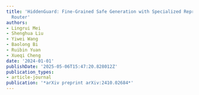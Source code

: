 ```yaml
---
title: 'HiddenGuard: Fine-Grained Safe Generation with Specialized Representation
  Router'
authors:
- Lingrui Mei
- Shenghua Liu
- Yiwei Wang
- Baolong Bi
- Ruibin Yuan
- Xueqi Cheng
date: '2024-01-01'
publishDate: '2025-05-06T15:47:20.828012Z'
publication_types:
- article-journal
publication: '*arXiv preprint arXiv:2410.02684*'
---
```

